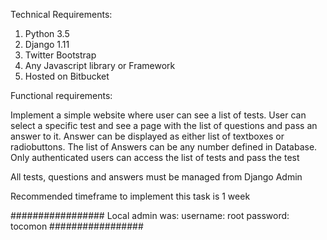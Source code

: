 Technical Requirements: 
 
1. Python 3.5
2. Django 1.11
3. Twitter Bootstrap
4. Any Javascript library or Framework
5. Hosted on Bitbucket

 
Functional requirements: 
 
Implement a simple website where user can see a list of tests. 
User can select a specific test and see a page with the list of questions and pass an answer to it. 
Answer can be displayed as either list of textboxes or radiobuttons. 
The list of Answers can be any number defined in Database. 
Only authenticated users can access the list of tests and pass the test 
 
All tests, questions and answers must be managed from Django Admin
 
Recommended timeframe to implement this task is 1 week

#################
Local admin was:
username: root
password: tocomon
#################